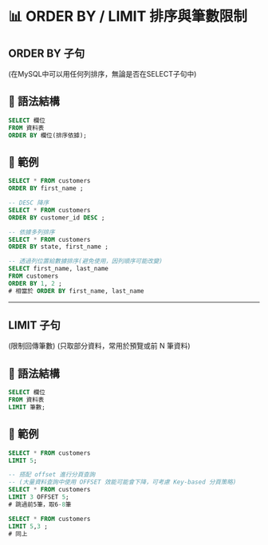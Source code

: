 # 📊 ORDER BY / LIMIT 排序與筆數限制

## ORDER BY 子句
(在MySQL中可以用任何列排序，無論是否在SELECT子句中)

## 📌 語法結構
```sql
SELECT 欄位
FROM 資料表
ORDER BY 欄位(排序依據);
```

## 📘 範例

```sql
SELECT * FROM customers
ORDER BY first_name ;
```

```sql
-- DESC 降序
SELECT * FROM customers
ORDER BY customer_id DESC ;
```

```sql
-- 依據多列排序
SELECT * FROM customers
ORDER BY state, first_name ;
```

```sql
-- 透過列位置給數據排序(避免使用，因列順序可能改變)
SELECT first_name, last_name 
FROM customers
ORDER BY 1, 2 ;
# 相當於 ORDER BY first_name, last_name 
```
---
## LIMIT 子句
(限制回傳筆數)
(只取部分資料，常用於預覽或前 N 筆資料)

## 📌 語法結構
```sql
SELECT 欄位
FROM 資料表
LIMIT 筆數;
```

## 📘 範例

```sql
SELECT * FROM customers
LIMIT 5;
```

```sql
-- 搭配 offset 進行分頁查詢
-- (大量資料查詢中使用 OFFSET 效能可能會下降，可考慮 Key-based 分頁策略)
SELECT * FROM customers
LIMIT 3 OFFSET 5;
# 跳過前5筆，取6-8筆
```

```sql
SELECT * FROM customers
LIMIT 5,3 ;
# 同上
```
